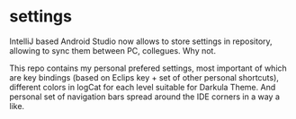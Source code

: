# settings

IntelliJ based Android Studio now allows to store settings in repository, allowing to sync them between PC, collegues. Why not.

This repo contains my personal prefered settings, most important of which are key bindings (based on Eclips key + set of other personal shortcuts), different colors in logCat for each level suitable for Darkula Theme. And personal set of navigation bars spread around the IDE corners in a way a like.
